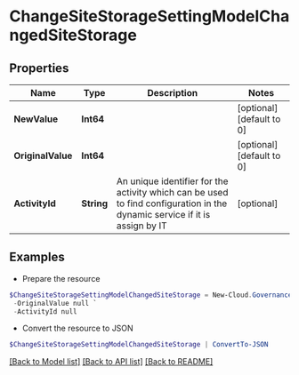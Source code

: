 # ChangeSiteStorageSettingModelChangedSiteStorage
## Properties

Name | Type | Description | Notes
------------ | ------------- | ------------- | -------------
**NewValue** | **Int64** |  | [optional] [default to 0]
**OriginalValue** | **Int64** |  | [optional] [default to 0]
**ActivityId** | **String** | An unique identifier for the activity which can be used to find configuration in the dynamic service if it is assign by IT | [optional] 

## Examples

- Prepare the resource
```powershell
$ChangeSiteStorageSettingModelChangedSiteStorage = New-Cloud.Governance.ClientChangeSiteStorageSettingModelChangedSiteStorage  -NewValue null `
 -OriginalValue null `
 -ActivityId null
```

- Convert the resource to JSON
```powershell
$ChangeSiteStorageSettingModelChangedSiteStorage | ConvertTo-JSON
```

[[Back to Model list]](../README.md#documentation-for-models) [[Back to API list]](../README.md#documentation-for-api-endpoints) [[Back to README]](../README.md)

